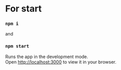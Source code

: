# For start

### `npm i`

and

### `npm start`

Runs the app in the development mode.\
Open [http://localhost:3000](http://localhost:3000) to view it in your browser.
